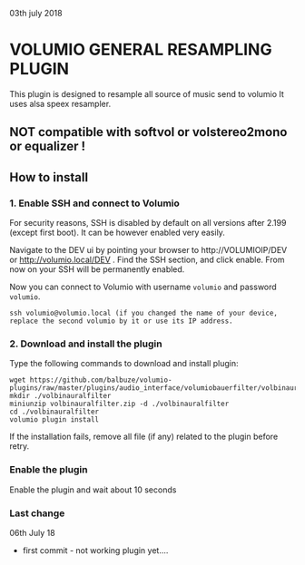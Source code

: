 03th july 2018
#	VOLUMIO GENERAL RESAMPLING PLUGIN


This plugin is designed to resample all source of music send to volumio
It uses alsa speex resampler.

## NOT compatible with softvol or volstereo2mono or equalizer !



## How to install

### 1. Enable SSH and connect to Volumio

For security reasons, SSH is disabled by default on all versions after 2.199 (except first boot). It can be however enabled very easily.

Navigate to the DEV ui by pointing your browser to http://VOLUMIOIP/DEV or http://volumio.local/DEV . Find the SSH section, and click enable. From now on your SSH will be permanently enabled.

Now you can connect to Volumio with username `volumio` and password `volumio`.

```
ssh volumio@volumio.local (if you changed the name of your device, replace the second volumio by it or use its IP address.
```

### 2. Download and install the plugin

Type the following commands to download and install plugin:

```
wget https://github.com/balbuze/volumio-plugins/raw/master/plugins/audio_interface/volumiobauerfilter/volbinauralfilter.zip
mkdir ./volbinauralfilter
miniunzip volbinauralfilter.zip -d ./volbinauralfilter
cd ./volbinauralfilter
volumio plugin install
```
If the installation fails, remove all file (if any) related to the plugin before retry.

### Enable the plugin

Enable the plugin and wait about 10 seconds

### Last change

06th July 18
- first commit - not working plugin yet....
